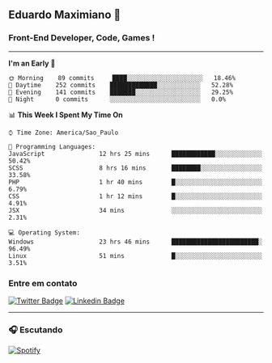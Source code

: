 ## Eduardo Maximiano 👋

### Front-End Developer, Code, Games !

---

<!--START_SECTION:waka-->
**I'm an Early 🐤** 

```text
🌞 Morning    89 commits     ████░░░░░░░░░░░░░░░░░░░░░   18.46% 
🌆 Daytime    252 commits    █████████████░░░░░░░░░░░░   52.28% 
🌃 Evening    141 commits    ███████░░░░░░░░░░░░░░░░░░   29.25% 
🌙 Night      0 commits      ░░░░░░░░░░░░░░░░░░░░░░░░░   0.0%

```


📊 **This Week I Spent My Time On** 

```text
⌚︎ Time Zone: America/Sao_Paulo

💬 Programming Languages: 
JavaScript               12 hrs 25 mins      ████████████░░░░░░░░░░░░░   50.42% 
SCSS                     8 hrs 16 mins       ████████░░░░░░░░░░░░░░░░░   33.58% 
PHP                      1 hr 40 mins        █░░░░░░░░░░░░░░░░░░░░░░░░   6.79% 
CSS                      1 hr 12 mins        █░░░░░░░░░░░░░░░░░░░░░░░░   4.91% 
JSX                      34 mins             ░░░░░░░░░░░░░░░░░░░░░░░░░   2.31%

💻 Operating System: 
Windows                  23 hrs 46 mins      ████████████████████████░   96.49% 
Linux                    51 mins             █░░░░░░░░░░░░░░░░░░░░░░░░   3.51%

```


<!--END_SECTION:waka-->

### Entre em contato

[![Twitter Badge](https://img.shields.io/badge/-@edmaxi-1ca0f1?style=flat-square&labelColor=1ca0f1&logo=twitter&logoColor=white&link=https://twitter.com/edmaxi)](https://twitter.com/edmaxi)
[![Linkedin Badge](https://img.shields.io/badge/-Eduardo_Maximiano-0077B5?style=flat-square&logo=Linkedin&logoColor=white&link=https://www.linkedin.com/in/maximiano-eduardo)](https://www.linkedin.com/in/maximiano-eduardo)

---

### 🎧 Escutando
[![Spotify](https://novatorem-sandy.vercel.app/api/spotify)](https://open.spotify.com/user/comgigo)
